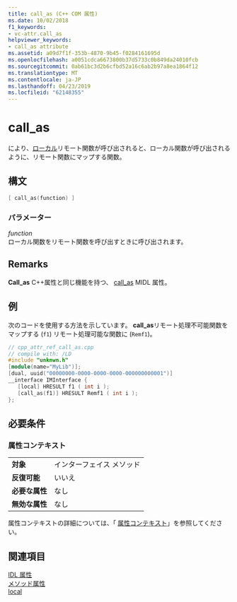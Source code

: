 ```yaml
---
title: call_as (C++ COM 属性)
ms.date: 10/02/2018
f1_keywords:
- vc-attr.call_as
helpviewer_keywords:
- call_as attribute
ms.assetid: a09d7f1f-353b-4870-9b45-f0284161695d
ms.openlocfilehash: a0051cdca6673800b37d5733c0b849da24010fcb
ms.sourcegitcommit: 0ab61bc3d2b6cfbd52a16c6ab2b97a8ea1864f12
ms.translationtype: MT
ms.contentlocale: ja-JP
ms.lasthandoff: 04/23/2019
ms.locfileid: "62148355"
---
```

# <a name="callas"></a>call_as

により、[ローカル](local-cpp.md)リモート関数が呼び出されると、ローカル関数が呼び出されるように、リモート関数にマップする関数。

## <a name="syntax"></a>構文

```cpp
[ call_as(function) ]
```

### <a name="parameters"></a>パラメーター

*function*<br/>
ローカル関数をリモート関数を呼び出すときに呼び出されます。

## <a name="remarks"></a>Remarks

**Call_as** C++属性と同じ機能を持つ、 [call_as](/windows/desktop/Midl/call-as) MIDL 属性。

## <a name="example"></a>例

次のコードを使用する方法を示しています。 **call_as**リモート処理不可能関数をマップする (`f1`) リモート処理可能な関数に (`Remf1`)。

```cpp
// cpp_attr_ref_call_as.cpp
// compile with: /LD
#include "unknwn.h"
[module(name="MyLib")];
[dual, uuid("00000000-0000-0000-0000-000000000001")]
__interface IMInterface {
   [local] HRESULT f1 ( int i );
   [call_as(f1)] HRESULT Remf1 ( int i );
};
```

## <a name="requirements"></a>必要条件

### <a name="attribute-context"></a>属性コンテキスト

|||
|-|-|
|**対象**|インターフェイス メソッド|
|**反復可能**|いいえ|
|**必要な属性**|なし|
|**無効な属性**|なし|

属性コンテキストの詳細については、「 [属性コンテキスト](cpp-attributes-com-net.md#contexts)」を参照してください。

## <a name="see-also"></a>関連項目

[IDL 属性](idl-attributes.md)<br/>
[メソッド属性](method-attributes.md)<br/>
[local](local-cpp.md)